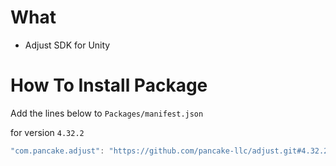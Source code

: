 # What
- Adjust SDK for Unity


# How To Install Package

Add the lines below to `Packages/manifest.json`

for version `4.32.2`
```csharp
"com.pancake.adjust": "https://github.com/pancake-llc/adjust.git#4.32.2",
```
